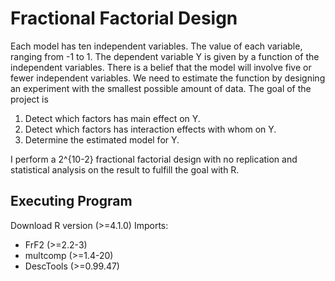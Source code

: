 # Fractional Factorial Design

Each model has ten independent variables. The value of each variable, ranging from -1 to 1. The dependent variable Y is given by a function of the independent variables. There is a belief that the model will involve five or fewer independent variables. We need to estimate the function by designing an experiment with the smallest possible amount of data. The goal of the project is 

1. Detect which factors has main effect on Y.
2. Detect which factors has interaction effects with whom on Y.
3. Determine the estimated model for Y.  

I perform a 2^{10-2} fractional factorial design with no replication and statistical analysis on the result to fulfill the goal with R. 


## Executing Program
Download R version (>=4.1.0)
Imports: 
* FrF2 (>=2.2-3) 
* multcomp (>=1.4-20)
* DescTools (>=0.99.47)
